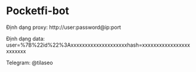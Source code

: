 # Pocketfi-bot

Định dạng proxy: http://user:password@ip:port  


Định dạng data: user=%7B%22id%22%3Axxxxxxxxxxxxxxxxxxxxhash=xxxxxxxxxxxxxxxxxxxxxxxx


Telegram: @tilaseo
